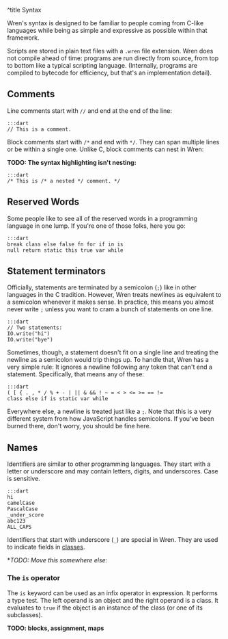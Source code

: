 ^title Syntax

Wren's syntax is designed to be familiar to people coming from C-like languages while being as simple and expressive as possible within that framework.

Scripts are stored in plain text files with a `.wren` file extension. Wren does
not compile ahead of time: programs are run directly from source, from top to
bottom like a typical scripting language. (Internally, programs are compiled to
bytecode for efficiency, but that's an implementation detail).

## Comments

Line comments start with `//` and end at the end of the line:

    :::dart
    // This is a comment.

Block comments start with `/*` and end with `*/`. They can span multiple lines
or be within a single one. Unlike C, block comments can nest in Wren:

**TODO: The syntax highlighting isn't nesting:**

    :::dart
    /* This is /* a nested */ comment. */

## Reserved Words

Some people like to see all of the reserved words in a programming language in
one lump. If you're one of those folks, here you go:

    :::dart
    break class else false fn for if in is
    null return static this true var while

## Statement terminators

Officially, statements are terminated by a semicolon (`;`) like in other
languages in the C tradition. However, Wren treats newlines as equivalent
to a semicolon whenever it makes sense. In practice, this means you almost
never write `;` unless you want to cram a bunch of statements on one line.

    :::dart
    // Two statements:
    IO.write("hi")
    IO.write("bye")

Sometimes, though, a statement doesn't fit on a single line and treating the
newline as a semicolon would trip things up. To handle that, Wren has a very
simple rule: It ignores a newline following any token that can't end a
statement. Specifically, that means any of these:

    :::dart
    ( [ { . , * / % + - | || & && ! ~ = < > <= >= == !=
    class else if is static var while

Everywhere else, a newline is treated just like a `;`. Note that this is a very
different system from how JavaScript handles semicolons. If you've been burned
there, don't worry, you should be fine here.

## Names

Identifiers are similar to other programming languages. They start with a letter or underscore and may contain letters, digits, and underscores. Case is sensitive.

    :::dart
    hi
    camelCase
    PascalCase
    _under_score
    abc123
    ALL_CAPS

Identifiers that start with underscore (`_`) are special in Wren. They are used to indicate fields in [classes](classes.html).

**TODO: Move this somewhere else:*

### The `is` operator

The `is` keyword can be used as an infix operator in expression. It performs a
type test. The left operand is an object and the right operand is a class. It
evaluates to `true` if the object is an instance of the class (or one of its
subclasses).

**TODO: blocks, assignment, maps**
